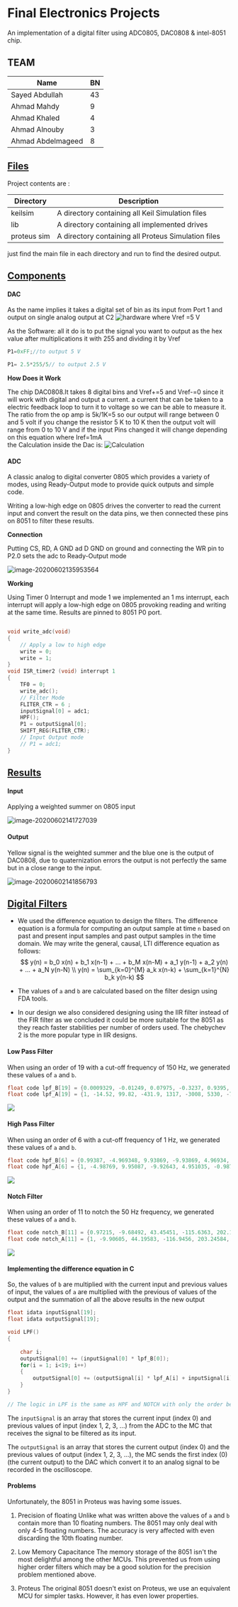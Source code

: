 

# Final Electronics Projects 

An implementation of a digital filter using ADC0805, DAC0808 & intel-8051 chip. 

## TEAM

| Name              | BN   |
| ----------------- | ---- |
| Sayed Abdullah    | 43   |
| Ahmad Mahdy       | 9    |
| Ahmad Khaled      | 4    |
| Ahmad Alnouby     | 3    |
| Ahmad Abdelmageed | 8    |

## <u>Files</u> 

Project contents are :

| Directory   | Description                                         |
| ----------- | --------------------------------------------------- |
| keilsim     | A directory containing all Keil Simulation files    |
| lib         | A directory containing all implemented drives       |
| proteus sim | A directory containing all Proteus Simulation files |

just find the main file in each directory and run to find the desired output.

## <u>Components</u>

#### DAC 

As the name implies it takes a digital set of bin as its input from Port 1 and output on single analog output at C2
![hardware](2020-06-02_11_57_04-adcAndDac-Proteus8Professional-SchematicCapture.png)
where Vref =5 V



As the Software:
all it do is to put the signal you want to output as the hex value after multiplications it with 255 and dividing it by Vref

```C
P1=0xFF;//to output 5 V

P1= 2.5*255/5// to output 2.5 V
```

**How Does it Work**

The chip DAC0808.It takes 8 digital bins and Vref+=5 and Vref-=0 since it will work with digital and output a current.
a current that can be taken to a electric feedback loop to turn it to voltage so we can be able to measure it.
The ratio from the op amp is 5k/1K=5
so our output will range between 0 and 5 volt 
if you change the resistor 5 K to 10 K then the output volt will range from 0 to 10 V
and if the input Pins changed it will change depending on this equation
where Iref=1mA	
the Calculation inside the Dac is:
![Calculation](080409_1906_dacinterfac1.png)

#### ADC

A classic analog to digital converter 0805 which provides a variety of modes, using Ready-Output mode to provide quick outputs and simple code.

Writing a low-high edge on 0805 drives the converter to read the current input and convert the result on the data pins, we then connected these pins on 8051 to filter these results.

**Connection** 

Putting CS, RD, A GND ad D GND on ground and connecting the WR pin to P2.0 sets the adc to Ready-Output mode

![image-20200602135953564](1.png)

**Working**

Using Timer 0 Interrupt and mode 1 we implemented an 1 ms interrupt, each interrupt will apply a low-high edge on 0805 provoking reading and writing at the same time. Results are pinned to 8051 P0 port. 

```c

void write_adc(void)
{
	// Apply a low to high edge
	write = 0;
	write = 1;
}
void ISR_timer2 (void) interrupt 1
{
	TF0 = 0;
	write_adc();
    // Filter Mode 
    FLITER_CTR = 6 ;
    inputSignal[0] = adc1;
    HPF();
    P1 = outputSignal[0];
    SHIFT_REG(FLITER_CTR);
    // Input Output mode 	
	// P1 = adc1; 
}
```

## <u>Results</u>

#### Input

Applying a weighted summer on 0805 input 

![image-20200602141727039](2.png)

#### Output 

Yellow signal is the weighted summer and the blue one is the output of DAC0808, due to quaternization errors the output is not perfectly the same but in a close range to the input.  

![image-20200602141856793](3.png)

## <u>Digital Filters</u>

- We used the difference equation to design the filters. The difference equation is a formula for computing an output sample at time `n` based on past and present input samples and past output samples in the time domain.
  We may write the general, causal, LTI difference equation as follows:
  $$
  y(n) = b_0 x(n) + b_1 x(n-1) + ... + b_M x(n-M) + a_1 y(n-1) + a_2 y(n) + ... + a_N y(n-N) \\
  y(n) = \sum_{k=0}^{M} a_k x(n-k) + \sum_{k=1}^{N} b_k y(n-k)
  $$
* The values of `a`  and `b` are calculated based on the filter design using FDA tools. 

* In our design we also considered designing using the IIR filter instead of the FIR filter as we concluded it could be more suitable for the 8051 as they reach faster stabilities per number of orders used. The chebychev 2 is the more popular type in IIR designs.

#### Low Pass Filter
When using an order of 19 with a cut-off frequency of 150 Hz, we generated these values of `a` and `b`.

```c
float code lpf_B[19] = {0.0009329, -0.01249, 0.07975, -0.3237, 0.9395, -2.083, 3.688, -5.398, 6.702, -7.188, 6.702, -5.398, 3.688, -2.083, 0.9395, -0.3237, 0.07975, -0.01249, 0.0009392};
float code lpf_A[19] = {1, -14.52, 99.82, -431.9, 1317, -3008, 5330, -7488, 8459, -7738, 5747, -3456, 1671, -640.2, 190.2, -42.27, 6.618, -0.6512, 0.03032};

```

<img src='lpf.png'>

#### High Pass Filter
When using an order of 6 with a cut-off frequency of 1 Hz, we generated these values of `a` and `b`.

```c
float code hpf_B[6] = {0.99387, -4.969348, 9.93869, -9.93869, 4.96934, -0.99387};
float code hpf_A[6] = {1, -4.98769, 9.95087, -9.92643, 4.951035, -0.98777};
```
<img src='hpf.png'>

#### Notch Filter

When using an order of 11 to notch the 50 Hz frequency, we generated these values of `a` and `b`.

```c
float code notch_B[11] = {0.97215, -9.68492, 43.45451, -115.6363, 202.1097, -242.43024, 202.1097, -115.6363, 43.4545, -9.68492, 0.972154571};
float code notch_A[11] = {1, -9.90605, 44.19583, -116.9456, 203.24584, -242.4194, 200.96285, -114.3331, 42.7231, -9.46841, 0.94508};
```

<img src='notch.png'>

#### Implementing the difference equation in C

So, the values of `b` are multiplied with the current input and previous values of input, the values of `a` are multiplied with the previous of values of the output and the summation of all the above results in the new output

```c
float idata inputSignal[19];
float idata outputSignal[19];

void LPF()
{
	
	char i;
	outputSignal[0] += (inputSignal[0] * lpf_B[0]);
	for(i = 1; i<19; i++)
	{
		outputSignal[0] += (outputSignal[i] * lpf_A[i] + inputSignal[i] * lpf_B[i]);
	}
}

// The logic in LPF is the same as HPF and NOTCH with only the order being different

```

The ```inputSignal``` is an array that stores the current input (index 0) and previous values of input (index 1, 2, 3, ...) from the ADC to the MC that receives the signal to be filtered as its input.

The ```outputSignal``` is an array that stores the current output (index 0) and the previous values of output (index 1, 2, 3, ...), the MC sends the first index (0) (the current output) to the DAC which convert it to an analog signal to be recorded in the oscilloscope.

#### Problems
Unfortunately, the 8051 in Proteus was having some issues.
1. Precision of floating
Unlike what was written above the values of `a` and `b` contain more than 10 floating numbers. The 8051 may only deal with only 4-5 floating numbers. The accuracy is very affected with even discarding the 10th floating number. 

2. Low Memory Capacitance 
The memory storage of the 8051 isn't the most delightful among the other MCUs. This prevented us from using higher order filters which may be a good solution for the precision problem mentioned above.

3. Proteus
The original 8051 doesn't exist on Proteus, we use an equivalent MCU for simpler tasks. However, it has even lower properties.








